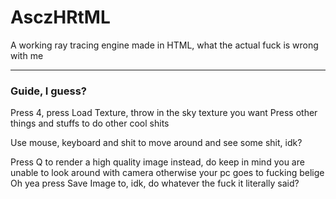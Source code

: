 # AsczHRtML

A working ray tracing engine made in HTML, what the actual fuck is wrong with me

---

### Guide, I guess?

Press 4, press Load Texture, throw in the sky texture you want
Press other things and stuffs to do other cool shits

Use mouse, keyboard and shit to move around and see some shit, idk?

Press Q to render a high quality image instead, do keep in mind you are unable to look around with camera otherwise your pc goes to fucking belige
Oh yea press Save Image to, idk, do whatever the fuck it literally said?